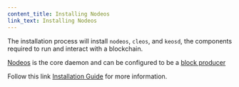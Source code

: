 ```yaml
---
content_title: Installing Nodeos
link_text: Installing Nodeos
---
```


The installation process will install `nodeos`, `cleos`, and `keosd`, the components required to run and interact with a blockchain. 

[Nodeos](../../glossary/index#nodeos) is the core daemon and can be configured to be a [block producer](../../glossary/index#block-producer)  

Follow this link [Installation Guide](https://developers.eos.io/manuals/eos/latest/install/index) for more information.

